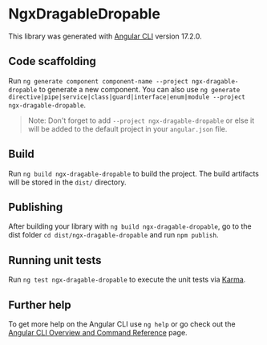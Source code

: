 # NgxDragableDropable

This library was generated with [Angular CLI](https://github.com/angular/angular-cli) version 17.2.0.

## Code scaffolding

Run `ng generate component component-name --project ngx-dragable-dropable` to generate a new component. You can also use `ng generate directive|pipe|service|class|guard|interface|enum|module --project ngx-dragable-dropable`.
> Note: Don't forget to add `--project ngx-dragable-dropable` or else it will be added to the default project in your `angular.json` file. 

## Build

Run `ng build ngx-dragable-dropable` to build the project. The build artifacts will be stored in the `dist/` directory.

## Publishing

After building your library with `ng build ngx-dragable-dropable`, go to the dist folder `cd dist/ngx-dragable-dropable` and run `npm publish`.

## Running unit tests

Run `ng test ngx-dragable-dropable` to execute the unit tests via [Karma](https://karma-runner.github.io).

## Further help

To get more help on the Angular CLI use `ng help` or go check out the [Angular CLI Overview and Command Reference](https://angular.io/cli) page.
